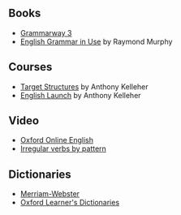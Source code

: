 ## Books
* [Grammarway 3](https://www.expresspublishing.co.uk//content/grammarway-3)
* [English Grammar in Use](https://en.wikipedia.org/wiki/English_Grammar_in_Use) by Raymond Murphy

## Courses
* [Target Structures](https://www.udemy.com/course/learn-english-grammar-upgrade-your-speaking-and-listening/) by Anthony Kelleher
* [English Launch](https://www.udemy.com/course/english-launch-learn-english-for-free-upgrade-all-areas/) by Anthony Kelleher

## Video
* [Oxford Online English](https://www.youtube.com/playlist?list=PLD6t6ckHsruY_i7_rZhKcRBmXDdawiqUM)
* [Irregular verbs by pattern](https://www.youtube.com/watch?v=gIxnGGVhm-g)

## Dictionaries
* [Merriam-Webster](https://www.merriam-webster.com/)
* [Oxford Learner's Dictionaries](https://www.oxfordlearnersdictionaries.com/)
